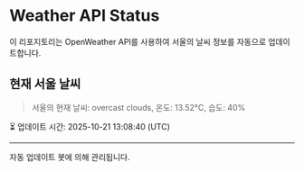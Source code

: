 
# Weather API Status

이 리포지토리는 OpenWeather API를 사용하여 서울의 날씨 정보를 자동으로 업데이트합니다.

## 현재 서울 날씨
> 서울의 현재 날씨: overcast clouds, 온도: 13.52°C, 습도: 40%

⏳ 업데이트 시간: 2025-10-21 13:08:40 (UTC)

---
자동 업데이트 봇에 의해 관리됩니다.
